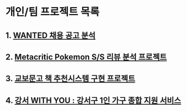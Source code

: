 # 개인/팀 프로젝트 목록

## 1.  [WANTED 채용 공고 분석](https://github.com/jaydatum/project/tree/master/wanted_job_discription)
## 2.  [Metacritic Pokemon S/S 리뷰 분석 프로젝트](https://github.com/jaydatum/project/tree/master/metacritic_pokemon)
## 3.  [교보문고 책 추천시스템 구현 프로젝트](https://github.com/jaydatum/project/tree/master/book_recommendation)
## 4.  [강서 WITH YOU : 강서구 1인 가구 종합 지원 서비스](https://github.com/jaydatum/project/tree/master/gangseo)
